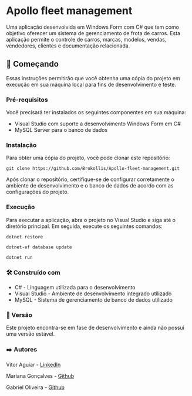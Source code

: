 <h1>Apollo fleet management</h1>
<p>Uma aplicação desenvolvida em Windows Form com C# que tem como objetivo oferecer um sistema de gerenciamento de frota de carros. Esta aplicação permite o controle de carros, marcas, modelos, vendas, vendedores, clientes e documentação relacionada.</p>

<h2>🚀 Começando</h2>
<p>Essas instruções permitirão que você obtenha uma cópia do projeto em execução em sua máquina local para fins de desenvolvimento e teste.</p>

<h3>Pré-requisitos</h3>
<p>Você precisará ter instalados os seguintes componentes em sua máquina:</p>
<ul>
  <li>Visual Studio com suporte a desenvolvimento Windows Form em C#</li>
  <li>MySQL Server para o banco de dados</li>
</ul>

<h3>Instalação</h3>
<p>Para obter uma cópia do projeto, você pode clonar este repositório:</p>

<pre><code>git clone https://github.com/Brokollis/Apollo-fleet-management.git</code></pre>

<p>Após clonar o repositório, certifique-se de configurar corretamente o ambiente de desenvolvimento e o banco de dados de acordo com as configurações do projeto.</p>

<h3>Execução</h3>
<p>Para executar a aplicação, abra o projeto no Visual Studio e siga até o diretório principal. Em seguida, execute os seguintes comandos:</p>

<pre><code>dotnet restore</code></pre>
<pre><code>dotnet-ef database update</code></pre>
<pre><code>dotnet run</code></pre>

<h3>🛠️ Construído com</h3>
<ul>
  <li>C# - Linguagem utilizada para o desenvolvimento</li>
  <li>Visual Studio - Ambiente de desenvolvimento integrado utilizado</li>
  <li>MySQL - Sistema de gerenciamento de banco de dados utilizado</li>
</ul>

<h3>📌 Versão</h3>
<p>Este projeto encontra-se em fase de desenvolvimento e ainda não possui uma versão estável.</p>

<h3>✒️ Autores</h3>
<p> Vitor Aguiar - <a href="https://www.linkedin.com/in/vitor-aguiar-ab3937192/">LinkedIn</a></p>
<p> Mariana Gonçalves - <a href="https://github.com/marianagsantana">Github</a></p>
<p> Gabriel Oliveira - <a href="https://github.com/gaturama">Github</a></p>

